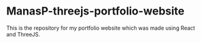 # ManasP-threejs-portfolio-website

This is the repository for my portfolio website which was made using React and ThreeJS.

